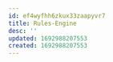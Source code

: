 ```yaml
---
id: ef4wyfhh6zkux33zaapyvr7
title: Rules-Engine
desc: ''
updated: 1692988207553
created: 1692988207553
---
```

